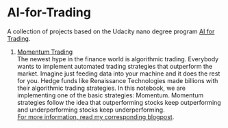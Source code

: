 # AI-for-Trading

A collection of projects based on the Udacity nano degree program [AI for Trading](https://www.udacity.com/course/ai-for-trading--nd880?irclickid=30Yx9hzggxyNRFW0Vm26Pw3CUkDWtp1zXVcm2M0&irgwc=1&utm_source=affiliate&utm_medium=&aff=2201027&utm_term=&utm_campaign=__&utm_content=&adid=786224).

1. [Momentum Trading](https://github.com/TimBstn/AI-for-Trading/blob/main/momentum.ipynb) <br>
The newest hype in the finance world is algorithmic trading. Everybody wants to implement automated trading strategies that outperform the market. Imagine just feeding data into your machine and it does the rest for you. Hedge funds like Renaissance Technologies made billions with their algorithmic trading strategies. In this notebook, we are implementing one of the basic strategies: Momentum. Momentum strategies follow the idea that outperforming stocks keep outperforming and underperforming stocks keep underperforming. <br>
[For more information, read my corresponding blogpost]().
